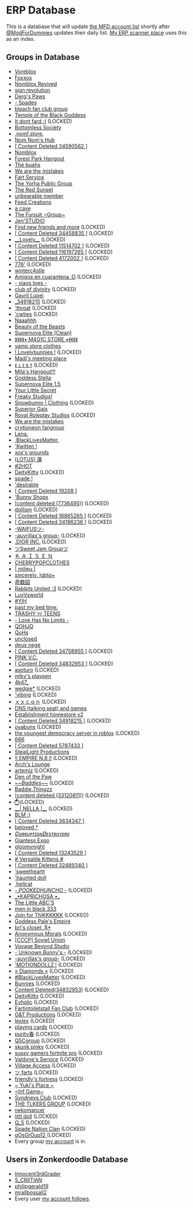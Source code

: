 # ERP Database
This is a database that will update [the MFD account list](https://github.com/VigilantLizard/ERPLists/blob/main/AccountList.bin) shortly after [@ModForDummies](https:/.com/ModForDummies) updates their daily list. [My ERP scanner place](https://github.com/VigilantLizard/ERPScannerPlace/tree/main) uses this as an index.
## Groups in Database
- [Voreblox](https://www.roblox.com/communities/34788732)
- [Foxxos](https://www.roblox.com/communities/34282593)
- [Nomblox Revived](https://www.roblox.com/communities/34640640)
- [sign revolution](https://www.roblox.com/communities/17106942)
- [Derg's Paws](https://www.roblox.com/communities/32317885)
- [- Spades](https://www.roblox.com/communities/35063781)
- [bleach fan club group](https://www.roblox.com/communities/35054382)
- [Temple of the Black Goddess](https://www.roblox.com/communities/35008055)
- [It dont fard :(](https://www.roblox.com/communities/34208803) (LOCKED)
- [Bottomless Society](https://www.roblox.com/communities/32039471)
- [.nomf.store.](https://www.roblox.com/communities/11728300)
- [Nom Nom's Hub](https://www.roblox.com/communities/33514065)
- [\[ Content Deleted 34590562 \]](https://www.roblox.com/communities/34590562)
- [Nomblox](https://www.roblox.com/communities/34128447)
- [Forest Park Hangout](https://www.roblox.com/communities/16491838)
- [The buahs](https://www.roblox.com/communities/34369407)
- [We are the mistakes](https://www.roblox.com/communities/8080203)
- [Fart Service](https://www.roblox.com/communities/33966769)
- [The Yorha Public Group](https://www.roblox.com/communities/35052384)
- [The Red Sunset](https://www.roblox.com/communities/34439006)
- [unbearable member](https://www.roblox.com/communities/34466705)
- [Feed Creations](https://www.roblox.com/communities/12047515)
- [a cave](https://www.roblox.com/communities/32022314)
- [The Fursuit \~Group\~](https://www.roblox.com/communities/33539681)
- [Jen'STUDIO](https://www.roblox.com/communities/34383074)
- [Find new friends and more](https://www.roblox.com/communities/34874583) (LOCKED)
- [\[ Content Deleted 34458835 \]](https://www.roblox.com/communities/34458835) (LOCKED)
- [\_\_Lovely\_\_](https://www.roblox.com/communities/16795620) (LOCKED)
- [\[ Content Deleted 11514702 \]](https://www.roblox.com/communities/11514702) (LOCKED)
- [\[ Content Deleted 116197265 \]](https://www.roblox.com/communities/116197265) (LOCKED)
- [\[ Content Deleted 4172002 \]](https://www.roblox.com/communities/4172002) (LOCKED)
- [776'](https://www.roblox.com/communities/13407796) (LOCKED)
- [winterc4stle](https://www.roblox.com/communities/32983524)
- [Amigos en cuarantena :D](https://www.roblox.com/communities/7713435) (LOCKED)
- [- xiaos toes -](https://www.roblox.com/communities/16304795)
- [club of divinity](https://www.roblox.com/communities/34918086) (LOCKED)
- [Gavril Lupei](https://www.roblox.com/communities/15922716)
- [_34918215](https://www.roblox.com/communities/34918215) (LOCKED)
- ['throat](https://www.roblox.com/communities/34864392) (LOCKED)
- ['cwties](https://www.roblox.com/communities/33437758) (LOCKED)
- [Naaahhh](https://www.roblox.com/communities/32699422)
- [Beauty of the Beasts](https://www.roblox.com/communities/5812000)
- [Supernova Elite (Clean)](https://www.roblox.com/communities/34734752)
- [》》》》• M4G1C STORE •《《《《](https://www.roblox.com/communities/33855513)
- [vamp store clothes](https://www.roblox.com/communities/33896637)
- [! Lovelybunnies !](https://www.roblox.com/communities/15912864) (LOCKED)
- [Madi's meeting place](https://www.roblox.com/communities/34997222)
- [ᴇ ʟ ɪ s ᴛ](https://www.roblox.com/communities/16960276) (LOCKED)
- [Mila's Hangout!!!](https://www.roblox.com/communities/34616910)
- [Goddess Stella](https://www.roblox.com/communities/1018746)
- [Supernova Elite 1.5](https://www.roblox.com/communities/34749564)
- [Your Little Secret](https://www.roblox.com/communities/34841849)
- [Freaky Studios!](https://www.roblox.com/communities/7146011)
- [Snowbunny | Clothing](https://www.roblox.com/communities/5717913) (LOCKED)
- [Superior Gals](https://www.roblox.com/communities/34641882)
- [Royal Roleplay Studios](https://www.roblox.com/communities/16339899) (LOCKED)
- [We are the mistakes](https://www.roblox.com/communities/8080203)
- [crytioneon fangroup](https://www.roblox.com/communities/12246485)
- [Lena.](https://www.roblox.com/communities/13678537)
- [.BlackLivesMatter.](https://www.roblox.com/communities/6553297)
- ['Kwitten !](https://www.roblox.com/communities/16224651)
- [xox's grounds](https://www.roblox.com/communities/34463529)
- [\[LOTUS\] 蓮](https://www.roblox.com/communities/4928849)
- [#2HOT](https://www.roblox.com/communities/7315709)
- [DeityKitty](https://www.roblox.com/communities/15346060) (LOCKED)
- [spade !](https://www.roblox.com/communities/35062509)
- ['desirable](https://www.roblox.com/communities/33349824)
- [\[ Content Deleted 19208 \]](https://www.roblox.com/communities/19208)
- ['Bunny Shopx](https://www.roblox.com/communities/34408471)
- [\[content deleted (7736495)\]](https://www.roblox.com/communities/7736495) (LOCKED)
- [dollism](https://www.roblox.com/communities/17310816) (LOCKED)
- [\[ Content Deleted 16865265 \]](https://www.roblox.com/communities/16865265) (LOCKED)
- [\[ Content Deleted 34186236 \]](https://www.roblox.com/communities/34186236) (LOCKED)
- [-WAIFUSツ-](https://www.roblox.com/communities/11094955)
- [-auvrillax's group-](https://www.roblox.com/communities/9486597) (LOCKED)
- [.DIOR INC.](https://www.roblox.com/communities/5751342) (LOCKED)
- [ツSweet Jam Groupツ](https://www.roblox.com/communities/35065141)
- [Ｋ Ａ Ｉ Ｓ Ｅ Ｎ](https://www.roblox.com/communities/8852238)
- [CHERRYPOPCLOTHES](https://www.roblox.com/communities/34140106)
- [| milieu |](https://www.roblox.com/communities/10016889)
- [sincerely, lgbtq+](https://www.roblox.com/communities/9709065)
- [奇数図](https://www.roblox.com/communities/34927755)
- [Rabbits United :3](https://www.roblox.com/communities/6142620) (LOCKED)
- [LuvVsworld](https://www.roblox.com/communities/6318545)
- [#YIH](https://www.roblox.com/communities/33508385)
- [past my bed time.](https://www.roblox.com/communities/9129599)
- [TRASHY ୨୧ TEENS](https://www.roblox.com/communities/15321257)
- [- Love Has No Limits -](https://www.roblox.com/communities/13764554)
- [QOHJQ](https://www.roblox.com/communities/7405371)
- [QoHs](https://www.roblox.com/communities/34396635)
- [unclosed](https://www.roblox.com/communities/13802474)
- [deux nege](https://www.roblox.com/communities/33533199)
- [\[ Content Deleted 34758955 \]](https://www.roblox.com/communities/34758955) (LOCKED)
- [PINK V.C.](https://www.roblox.com/communities/34832659)
- [\[ Content Deleted 34832953 \]](https://www.roblox.com/communities/34832953) (LOCKED)
- [asoturo](https://www.roblox.com/communities/33203346) (LOCKED)
- [mlky's playpen](https://www.roblox.com/communities/4996692)
- [4k47_](https://www.roblox.com/communities/15441981)
- [wedgie*](https://www.roblox.com/communities/33630415) (LOCKED)
- ['vibing](https://www.roblox.com/communities/35101898) (LOCKED)
- [ｘｘｃｏｎ](https://www.roblox.com/communities/35039840) (LOCKED)
- [DNS (talking seat) and games](https://www.roblox.com/communities/34782306)
- [Establishment homestore v2](https://www.roblox.com/communities/34586807)
- [\[ Content Deleted 34918215 \]](https://www.roblox.com/communities/34918215) (LOCKED)
- [oyabuns](https://www.roblox.com/communities/34877531) (LOCKED)
- [the youngest democracy server in roblox](https://www.roblox.com/communities/7534663) (LOCKED)
- [666](https://www.roblox.com/communities/13131364)
- [\[ Content Deleted 5787433 \]](https://www.roblox.com/communities/5787433)
- [StealLight Productions](https://www.roblox.com/communities/4271953)
- [!l EMPIRE N.8 l!](https://www.roblox.com/communities/8250972) (LOCKED)
- [Arch's Lounge](https://www.roblox.com/communities/34903652)
- [artemiz](https://www.roblox.com/communities/34061561) (LOCKED)
- [Den of the Paw](https://www.roblox.com/communities/34448764)
- [\~\~$Baddies$\~\~](https://www.roblox.com/communities/10533109) (LOCKED)
- [Baddie.Thingzz](https://www.roblox.com/communities/8620398)
- [\[content deleted (33120811)\]](https://www.roblox.com/communities/33120811) (LOCKED)
- ["҈̒̓̕҈̒̓̕҈̒̓̕҈̒̓̕҈̒̓̕҈̒̓̕҈̒̓̕҈̒̓̕҈̒̓̕҈̒̓̕҈̒̓̕,](https://www.roblox.com/communities/34452883) (LOCKED)
- [\_\_| NELLA |\_\_](https://www.roblox.com/communities/9261176) (LOCKED)
- [BLM :)](https://www.roblox.com/communities/7731339)
- [\[ Content Deleted 3634347 \]](https://www.roblox.com/communities/3634347)
- [beloved †](https://www.roblox.com/communities/17027840)
- [$C̸ᴏʀʀᴜᴘᴛɪᴏɴ D̸ᴇsᴛʀᴏʏᴇʀs$](https://www.roblox.com/communities/7659197)
- [Giantess Expo](https://www.roblox.com/communities/15176371)
- [gloomynight](https://www.roblox.com/communities/34196153)
- [\[ Content Deleted 13243529 \]](https://www.roblox.com/communities/13243529)
- [# Versatile Kittens #](https://www.roblox.com/communities/14765454)
- [\[ Content Deleted 32489340 \]](https://www.roblox.com/communities/32489340)
- [‘sweetheartt](https://www.roblox.com/communities/34816688)
- ['haunted doll](https://www.roblox.com/communities/3200377)
- [,hellcat](https://www.roblox.com/communities/34636693)
- [- $POOKED HUNCHO$ -](https://www.roblox.com/communities/10560880) (LOCKED)
- [\_•KAPRICHOSA •\_](https://www.roblox.com/communities/33679085)
- [The Little ABC'S](https://www.roblox.com/communities/2520468)
- [men in black 333](https://www.roblox.com/communities/260700)
- [Join for ThiKKKKKK](https://www.roblox.com/communities/5539910) (LOCKED)
- [Goddess Pale's Empire](https://www.roblox.com/communities/34911083)
- [bri's closet .$*](https://www.roblox.com/communities/10564506)
- [Anonymous Morals](https://www.roblox.com/communities/7761173) (LOCKED)
- [\[СССР\] Soviet Union](https://www.roblox.com/communities/35061381)
- [Voyage Beyond Studio](https://www.roblox.com/communities/6446911)
- [- Unknown Bunny's -](https://www.roblox.com/communities/8982691) (LOCKED)
- [-auvrillax's group-](https://www.roblox.com/communities/9486597) (LOCKED)
- ['MOTIONDOLLZ !](https://www.roblox.com/communities/34620782) (LOCKED)
- [» Diamonds «](https://www.roblox.com/communities/33428719) (LOCKED)
- [#BlackLivesMatter](https://www.roblox.com/communities/2626818) (LOCKED)
- [Bunnіеs](https://www.roblox.com/communities/35105874) (LOCKED)
- [Content Deleted(34832953)](https://www.roblox.com/communities/34832953) (LOCKED)
- [DeityKitty](https://www.roblox.com/communities/15346060) (LOCKED)
- [Evholic](https://www.roblox.com/communities/10196423) (LOCKED)
- [Fartintoiletstall Fan Club](https://www.roblox.com/communities/15081762) (LOCKED)
- [G&T Productions](https://www.roblox.com/communities/12960930) (LOCKED)
- [lexIex](https://www.roblox.com/communities/34697482) (LOCKED)
- [playing cards](https://www.roblox.com/communities/34969370) (LOCKED)
- [purity春](https://www.roblox.com/communities/10832235) (LOCKED)
- [Q5Cgroup](https://www.roblox.com/communities/34444795) (LOCKED)
- [skunk pinky](https://www.roblox.com/communities/32705342) (LOCKED)
- [sussy gamers fortnite pro](https://www.roblox.com/communities/3784054) (LOCKED)
- [Valdyne's Service](https://www.roblox.com/communities/35012218) (LOCKED)
- [Village Access](https://www.roblox.com/communities/34624282) (LOCKED)
- [ツ farts](https://www.roblox.com/communities/8068605) (LOCKED)
- [friendly's fortress](https://www.roblox.com/communities/34934996) (LOCKED)
- [~ Yuki's Place ~](https://www.roblox.com/communities/35018782)
- [\~Inf Game\~](https://www.roblox.com/communities/34538126)
- [Syndneys Club](https://www.roblox.com/communities/35047101) (LOCKED)
- [THE TLKERS GROUP](https://www.roblox.com/communities/753776) (LOCKED)
- [nekomancer](https://www.roblox.com/communities/16318534)
- [littl doll](https://www.roblox.com/communities/15455684) (LOCKED)
- [Q_S](https://www.roblox.com/communities/35174729) (LOCKED)
- [Spade Nation Clan](https://www.roblox.com/communities/15810422) (LOCKED)
- [qOsGrOup12 ](https://www.roblox.com/communities/34010985) (LOCKED)
- Every group [my account](https://www.roblox.com/users/7506583559/profile) is in.

## Users in Zonkerdoodle Database
- [Innocent3rdGrader](https://www.roblox.com/users/7517654939/profile)
- [S_CRIITIAN](https://www.roblox.com/users/2512234756/profile)
- [philipgerald19](https://www.roblox.com/users/906812356/profile)
- [mrallbossall2](https://www.roblox.com/users/4834459766/profile)
- Every user [my account follows](https://www.roblox.com/users/7506583559/friends#!/following).
